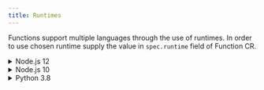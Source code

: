 ```yaml
---
title: Runtimes
---
```


Functions support multiple languages through the use of runtimes. In order to use chosen runtime supply the value in `spec.runtime` field of Function CR.

<div tabs name="available-runtimes" group="available-runtimes">
  <details>
  <summary label="nodejs12">
  Node.js 12
  </summary>

```yaml
cat <<EOF | kubectl apply -f -
apiVersion: serverless.kyma-project.io/v1alpha1
kind: Function
metadata:
  name: $NAME
  namespace: $NAMESPACE
spec:
runtime: nodejs12
source: |
  module.exports = {
    main: function(event, context) {
      return 'Hello World!'
    }
  }
EOF
```

  </details>
  <details>
  <summary label="nodejs10">
  Node.js 10
  </summary>

```yaml
cat <<EOF | kubectl apply -f -
apiVersion: serverless.kyma-project.io/v1alpha1
kind: Function
metadata:
  name: $NAME
  namespace: $NAMESPACE
spec:
runtime: nodejs10
source: |
  module.exports = {
    main: function(event, context) {
      return 'Hello World!'
    }
  }
EOF
```

  </details>
  <details>
  <summary label="python38">
  Python 3.8
  </summary>

```yaml
cat <<EOF | kubectl apply -f -
apiVersion: serverless.kyma-project.io/v1alpha1
kind: Function
metadata:
  name: $NAME
  namespace: $NAMESPACE
spec:
runtime: python38
source: |
  def main(event, context):
    return 'Hello world!'
EOF
```

</details>
</div>
